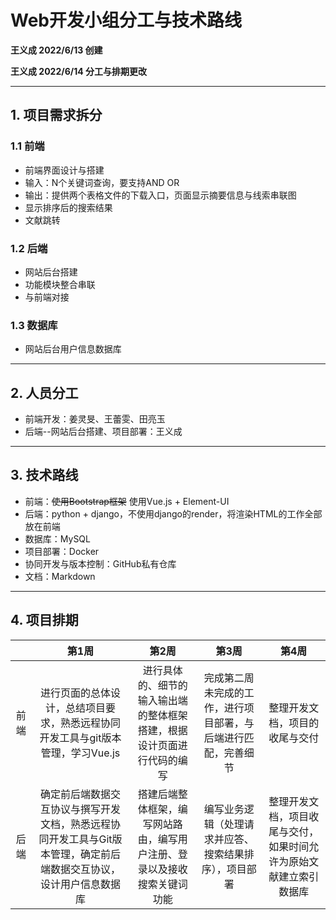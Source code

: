 # Web开发小组分工与技术路线

**王义成 2022/6/13 创建**

**王义成 2022/6/14 分工与排期更改**

---

## 1. 项目需求拆分

### 1.1 前端
* 前端界面设计与搭建
* 输入：N个关键词查询，要支持AND OR
* 输出：提供两个表格文件的下载入口，页面显示摘要信息与线索串联图
* 显示排序后的搜索结果
* 文献跳转

### 1.2 后端
* 网站后台搭建
* 功能模块整合串联
* 与前端对接

### 1.3 数据库
* 网站后台用户信息数据库

---

## 2. 人员分工
* 前端开发：姜灵旻、王蕾雯、田亮玉
* 后端--网站后台搭建、项目部署：王义成

---

## 3. 技术路线
* 前端：~~使用Bootstrap框架~~ 使用Vue.js + Element-UI
* 后端：python + django，不使用django的render，将渲染HTML的工作全部放在前端
* 数据库：MySQL
* 项目部署：Docker
* 协同开发与版本控制：GitHub私有仓库
* 文档：Markdown

---

## 4. 项目排期
|     | 第1周 | 第2周 | 第3周 | 第4周 |
| :--: | :--: | :--: | :--: | :--: |
前端 | 进行页面的总体设计，总结项目要求，熟悉远程协同开发工具与git版本管理，学习Vue.js | 进行具体的、细节的输入输出端的整体框架搭建，根据设计页面进行代码的编写 | 完成第二周未完成的工作，进行项目部署，与后端进行匹配，完善细节 | 整理开发文档，项目的收尾与交付 |
后端 | 确定前后端数据交互协议与撰写开发文档，熟悉远程协同开发工具与Git版本管理，确定前后端数据交互协议，设计用户信息数据库 | 搭建后端整体框架，编写网站路由，编写用户注册、登录以及接收搜索关键词功能 | 编写业务逻辑（处理请求并应答、搜索结果排序），项目部署 | 整理开发文档，项目收尾与交付，如果时间允许为原始文献建立索引数据库 |